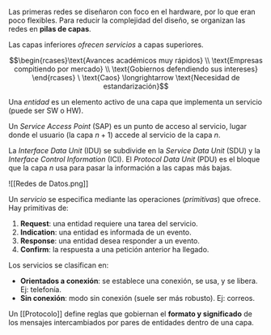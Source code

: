 Las primeras redes se diseñaron con foco en el hardware, por lo que eran poco flexibles. Para reducir la complejidad del diseño, se organizan las redes en **pilas de capas**.

Las capas inferiores _ofrecen servicios_ a capas superiores.

$$\begin{rcases}\text{Avances académicos muy rápidos} \\ \text{Empresas compitiendo por mercado} \\ \text{Gobiernos defendiendo sus intereses} \end{rcases} \ \text{Caos} \longrightarrow \text{Necesidad de estandarización}$$

Una _entidad_ es un elemento activo de una capa que implementa un servicio (puede ser SW o HW).

Un _Service Access Point_ (SAP) es un punto de acceso al servicio, lugar donde el usuario (la capa $n+1$) accede al servicio de la capa $n$.

La _Interface Data Unit_ (IDU) se subdivide en la _Service Data Unit_ (SDU) y la _Interface Control Information_ (ICI). El _Protocol Data Unit_ (PDU) es el bloque que la capa $n$ usa para pasar la información a las capas más bajas.

![[Redes de Datos.png]]

Un _servicio_ se especifica mediante las operaciones (_primitivas_) que ofrece. Hay primitivas de:

1. **Request**: una entidad requiere una tarea del servicio.
2. **Indication**: una entidad es informada de un evento.
3. **Response**: una entidad desea responder a un evento.
4. **Confirm**: la respuesta a una petición anterior ha llegado.

Los servicios se clasifican en:

- **Orientados a conexión**: se establece una conexión, se usa, y se libera. Ej: telefonía.
- **Sin conexión**: modo sin conexión (suele ser más robusto). Ej: correos.

Un [[Protocolo]] define reglas que gobiernan el **formato y significado** de los mensajes intercambiados por pares de entidades dentro de una capa.
